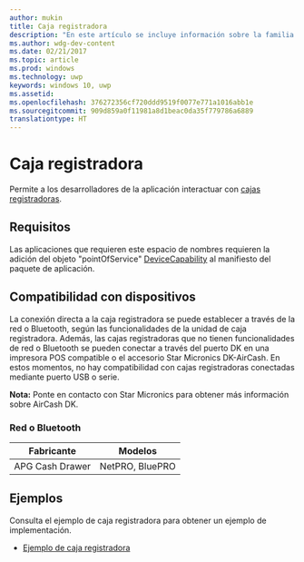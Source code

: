 ```yaml
---
author: mukin
title: Caja registradora
description: "En este artículo se incluye información sobre la familia de dispositivos de punto de servicio de la caja registradora."
ms.author: wdg-dev-content
ms.date: 02/21/2017
ms.topic: article
ms.prod: windows
ms.technology: uwp
keywords: windows 10, uwp
ms.assetid: 
ms.openlocfilehash: 376272356cf720ddd9519f0077e771a1016abb1e
ms.sourcegitcommit: 909d859a0f11981a8d1beac0da35f779786a6889
translationtype: HT
---
```

# <a name="cash-drawer"></a>Caja registradora

Permite a los desarrolladores de la aplicación interactuar con [cajas registradoras](https://docs.microsoft.com/en-us/uwp/api/windows.devices.pointofservice.cashdrawer).

## <a name="requirements"></a>Requisitos
Las aplicaciones que requieren este espacio de nombres requieren la adición del objeto "pointOfService" [DeviceCapability](https://msdn.microsoft.com/library/4353c4fd-f038-4986-81ed-d2ec0c6235ef) al manifiesto del paquete de aplicación.

## <a name="device-support"></a>Compatibilidad con dispositivos
La conexión directa a la caja registradora se puede establecer a través de la red o Bluetooth, según las funcionalidades de la unidad de caja registradora. Además, las cajas registradoras que no tienen funcionalidades de red o Bluetooth se pueden conectar a través del puerto DK en una impresora POS compatible o el accesorio Star Micronics DK-AirCash. En estos momentos, no hay compatibilidad con cajas registradoras conectadas mediante puerto USB o serie.

**Nota:**  Ponte en contacto con Star Micronics para obtener más información sobre AirCash DK.

### <a name="networkbluetooth"></a>Red o Bluetooth
| Fabricante |    Modelos |
|--------------|-----------|
| APG Cash Drawer |    NetPRO, BluePRO |

## <a name="examples"></a>Ejemplos
Consulta el ejemplo de caja registradora para obtener un ejemplo de implementación.
+    [Ejemplo de caja registradora](https://github.com/Microsoft/Windows-universal-samples/tree/master/Samples/CashDrawer)
